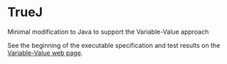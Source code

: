 # TrueJ
Minimal modification to Java to support the Variable-Value approach

See the beginning of the executable specification and test results on the [Variable-Value web page](https://Variable-Value.github.io).
